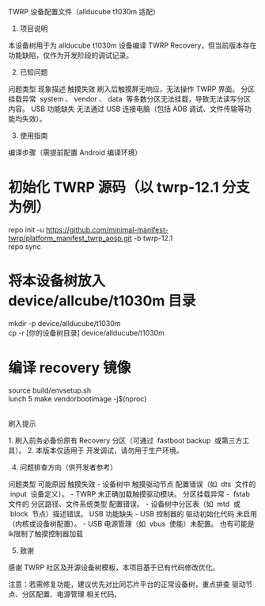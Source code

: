 TWRP 设备配置文件（allducube t1030m 适配）
 
1. 项目说明
 
本设备树用于为 allducube t1030m 设备编译 TWRP Recovery，但当前版本存在功能缺陷，仅作为开发阶段的调试记录。
 
2. 已知问题
 
问题类型 现象描述 
触摸失效 刷入后触摸屏无响应，无法操作 TWRP 界面。 
分区挂载异常  system 、 vendor 、 data  等多数分区无法挂载，导致无法读写分区内容。 
USB 功能缺失 无法通过 USB 连接电脑（包括 ADB 调试、文件传输等功能均失效）。 
 
3. 使用指南
 
编译步骤（需提前配置 Android 编译环境）
 
# 初始化 TWRP 源码（以 twrp-12.1 分支为例）
repo init -u https://github.com/minimal-manifest-twrp/platform_manifest_twrp_aosp.git -b twrp-12.1  
repo sync  

# 将本设备树放入 device/allcube/t1030m 目录  
mkdir -p device/allducube/t1030m  
cp -r [你的设备树目录] device/allducube/t1030m  

# 编译 recovery 镜像  
source build/envsetup.sh  
lunch 5 
make vendorbootimage -j$(nproc)  
 
 
刷入提示
 
1. 刷入前务必备份原有 Recovery 分区（可通过  fastboot backup  或第三方工具）。
2. 本版本仅适用于 开发调试，请勿用于生产环境。
 
4. 问题排查方向（供开发者参考）
 
问题类型 可能原因 
触摸失效 - 设备树中 触摸驱动节点 配置错误（如  dts  文件的  input  设备定义）。   - TWRP 未正确加载触摸驱动模块。 
分区挂载异常 -  fstab  文件的 分区路径、文件系统类型 配置错误。   - 设备树中分区表（如  mtd  或  block  节点）描述错误。 
USB 功能缺失 - USB 控制器的 驱动初始化代码 未启用（内核或设备树配置）。   - USB 电源管理（如  vbus  使能）未配置。 
也有可能是lk限制了触摸控制器加载
 
5. 致谢
 
感谢 TWRP 社区及开源设备树模板，本项目基于已有代码修改优化。
 
注意：若需修复功能，建议优先对比同芯片平台的正常设备树，重点排查 驱动节点、分区配置、电源管理 相关代码。
